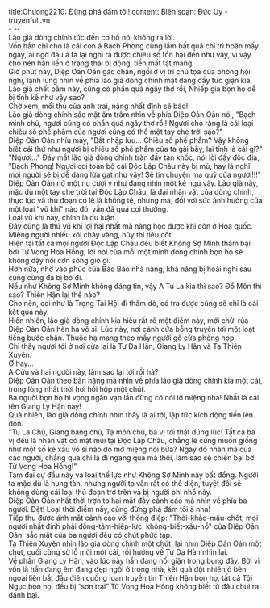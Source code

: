 title:Chương2210: Đừng phá đám tôi!
content:
Biên soạn: Đức Uy - truyenfull.vn<br>- --<br>Lão già dòng chính tức đến cơ hồ nói không ra lời.<br>Vốn hắn chỉ cho là cái con ả Bạch Phong cùng lắm bất quá chỉ trì hoãn mấy ngày, ai ngờ đâu ả ta lại nghĩ ra được chiêu số tổn hại đến như vậy, vì vậy cho nên hắn liền ở trạng thái bị động, tiền mất tật mang.<br>Giờ phút này, Diệp Oản Oản gác chân, ngồi ở vị trí chủ tọa của phòng hội nghị, lạnh lùng nhìn về phía lão già dòng chính mặt đang đầy tức giận kia.<br>Lão già chết bằm này, cũng có phần quá ngây thơ rồi, Nhiếp gia bọn họ dễ bị tính kế như vậy sao?<br>Chờ xem, mối thù của anh trai, nàng nhất định sẽ báo!<br>Lão già dòng chính sắc mặt âm trầm nhìn về phía Diệp Oản Oản nói, "Bạch minh chủ, ngươi cũng có phần quá ngây thơ rồi! Ngươi cho rằng là cái loại chiêu số phế phẩm của ngươi cũng có thể một tay che trời sao?"<br>Diệp Oản Oản nhíu mày, "Bất nhập lưu... Chiêu số phế phẩm? Vậy không biết cái thứ như ngươi bị chiêu số phế phẩm của ta gài bẫy, lại tính là cái gì?"<br>"Ngươi..." Đáy mắt lão già dòng chính tràn đầy tàn khốc, nói lời đầy độc địa, "Bạch Phong! Ngươi coi toàn bộ cái Độc Lập Châu này bị mù, hay là nghĩ mọi người sẽ bị dễ dàng lừa gạt như vậy! Sẽ tin chuyện ma quỷ của ngươi!!!"<br>Diệp Oản Oản nở một nụ cười y như đang nhìn một kẻ ngu vậy. Lão già này, mặc dù một tay che trời tại Độc Lập Châu, là đại nhân vật của dòng chính, thực lực và thủ đoạn có lẽ là không tệ, nhưng mà, đối với sức ảnh hưởng của một loại "vũ khí" nào đó, vẫn đã quá coi thường.<br>Loại vũ khí này, chính là dư luận.<br>Đây cũng là thứ vũ khí lợi hại nhất mà nàng học được khi còn ở Hoa quốc.<br>Miệng người nhiều xói chảy vàng, hủy thi tiêu cốt.<br>Hiện tại tất cả mọi người Độc Lập Châu đều biết Không Sợ Minh thảm bại bởi Tử Vong Hoa Hồng, lời nói của mỗi một mình dòng chính bọn họ sẽ không dậy nổi cơn sóng gió gì.<br>Hơn nữa, nhờ vào phúc của Bảo Bảo nhà nàng, khả năng bị hoài nghi sau cùng cũng đã bị bỏ đi.<br>Nếu như Không Sợ Minh không đáng tin, vậy A Tu La kia thì sao? Đồ Môn thì sao? Thiên Hận lại thế nào?<br>Cho nên, coi như là Trọng Tài Hội đi thăm dò, có tra được cũng sẽ chỉ là cái kết quả này.<br>Hiển nhiên, lão già dòng chính kia hiểu rất rõ một điểm này, mới chửi rủa Diệp Oản Oản hèn hạ vô sỉ. Lúc này, nơi cánh cửa bỗng truyền tới một loạt tiếng bước chân. Thuộc hạ mang theo mấy người gõ cửa phòng họp.<br>Chỉ thấy người tới ở nơi cửa lại là Tư Dạ Hàn, Giang Ly Hận và Tạ Thiên Xuyên.<br>Ơ hay...<br>A Cửu và hai người này, làm sao lại tới rồi hả?<br>Diệp Oản Oản theo bản năng mà nhìn về phía lão già dòng chính kia một cái, trong lòng nhất thời hơi hồi hộp một chút.<br>Ba người bọn họ hi vọng ngàn vạn lần đừng có nói lỡ miệng nha! Nhất là cái tên Giang Ly Hận này!<br>Quả nhiên, lão già dòng chính nhìn thấy là ai tới, lập tức kích động tiến lên đón.<br>"Tu La Chủ, Giang bang chủ, Tạ môn chủ, ba vị tới thật đúng lúc! Tất cả ba vị đều là nhân vật có mặt mũi tại Độc Lập Châu, chẳng lẽ cũng muốn giống như một số kẻ xấu vô sỉ nào đó mở miệng nói bừa? Ngày đó nhân mã của các người, chẳng qua chỉ là đi ngang qua mà thôi, làm sao sẽ chiến bại bởi Tử Vong Hoa Hồng!"<br>Tam đại cự đầu này và loại thế lực như Không Sợ Minh này bất đồng. Người ta mặc dù là hung tàn, nhưng người ta vẫn rất có thể diện, tuyệt đối sẽ không dùng cái loại thủ đoạn trơ trẽn và bị người phỉ nhổ này.<br>Diệp Oản Oản nhất thời trợn to hai mắt đầy cảnh cáo mà nhìn về phía ba người. Đệt! Loại thời điểm này, cũng đừng phá đám tôi à nha!<br>Tiếp thu được ánh mắt cảnh cáo với thông điệp: "Thời-khắc-mấu-chốt, mọi người nhất định phải đồng-tâm-hiệp-lực, không-biết-xấu-hổ" của Diệp Oản Oản, sắc mặt của ba người đều có chút phức tạp.<br>Tạ Thiên Xuyên nhìn lão già dòng chính một chút, lại nhìn Diệp Oản Oản một chút, cuối cùng sờ lỗ mũi một cái, rồi hướng về Tư Dạ Hàn nhìn lại.<br>Về phần Giang Ly Hận, vào lúc này hắn đang nổi giận trong bụng đây. Bởi vì vốn là hắn đang êm đang đẹp ngồi ở trong nhà, kết quả đột nhiên ở bên ngoài liền bắt đầu điên cuồng loan truyền tin Thiên Hận bọn họ, tất cả Tội Ngục bọn họ, đều bị “sơn trại” Tử Vong Hoa Hồng không biết từ đâu chui ra đánh bại.